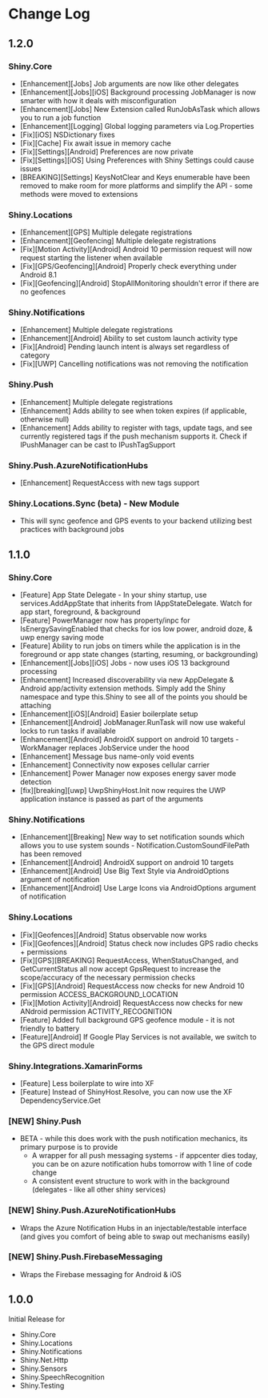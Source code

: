 ﻿# Change Log

1.2.0
---

### Shiny.Core
* [Enhancement][Jobs] Job arguments are now like other delegates
* [Enhancement][Jobs][iOS] Background processing JobManager is now smarter with how it deals with misconfiguration
* [Enhancement][Jobs] New Extension called RunJobAsTask which allows you to run a job function
* [Enhancement][Logging] Global logging parameters via Log.Properties
* [Fix][iOS] NSDictionary fixes
* [Fix][Cache] Fix await issue in memory cache
* [Fix][Settings][Android] Preferences are now private
* [Fix][Settings][iOS] Using Preferences with Shiny Settings could cause issues
* [BREAKING][Settings] KeysNotClear and Keys enumerable have been removed to make room for more platforms and simplify the API - some methods were moved to extensions

### Shiny.Locations
* [Enhancement][GPS] Multiple delegate registrations
* [Enhancement][Geofencing] Multiple delegate registrations
* [Fix][Motion Activity][Android] Android 10 permission request will now request starting the listener when available
* [Fix][GPS/Geofencing][Android] Properly check everything under Android 8.1
* [Fix][Geofencing][Android] StopAllMonitoring shouldn't error if there are no geofences

### Shiny.Notifications
* [Enhancement] Multiple delegate registrations
* [Enhancement][Android] Ability to set custom launch activity type
* [Fix][Android] Pending launch intent is always set regardless of category
* [Fix][UWP] Cancelling notifications was not removing the notification

### Shiny.Push
* [Enhancement] Multiple delegate registrations
* [Enhancement] Adds ability to see when token expires (if applicable, otherwise null)
* [Enhancement] Adds ability to register with tags, update tags, and see currently registered tags if the push mechanism supports it.  Check if IPushManager can be cast to IPushTagSupport

### Shiny.Push.AzureNotificationHubs
* [Enhancement] RequestAccess with new tags support

### Shiny.Locations.Sync (beta) - New Module
* This will sync geofence and GPS events to your backend utilizing best practices with background jobs

1.1.0
---

### Shiny.Core
* [Feature] App State Delegate - In your shiny startup, use services.AddAppState<YourAppStateDelegate> that inherits from IAppStateDelegate.  Watch for app start, foreground, & background
* [Feature] PowerManager now has property/inpc for IsEnergySavingEnabled that checks for ios low power, android doze, & uwp energy saving mode
* [Feature] Ability to run jobs on timers while the application is in the foreground or app state changes (starting, resuming, or backgrounding)
* [Enhancement][Jobs][iOS] Jobs - now uses iOS 13 background processing
* [Enhancement] Increased discoverability via new AppDelegate & Android app/activity extension methods.   Simply add the Shiny namespace and type this.Shiny to see all of the points you should be attaching
* [Enhancement][iOS][Android] Easier boilerplate setup
* [Enhancement][Android] JobManager.RunTask will now use wakeful locks to run tasks if available
* [Enhancement][Android] AndroidX support on android 10 targets - WorkManager replaces JobService under the hood
* [Enhancement] Message bus name-only void events
* [Enhancement] Connectivity now exposes cellular carrier
* [Enhancement] Power Manager now exposes energy saver mode detection
* [fix][breaking][uwp] UwpShinyHost.Init now requires the UWP application instance is passed as part of the arguments

### Shiny.Notifications
* [Enhancement][Breaking] New way to set notification sounds which allows you to use system sounds - Notification.CustomSoundFilePath has been removed
* [Enhancement][Android] AndroidX support on android 10 targets
* [Enhancement][Android] Use Big Text Style via AndroidOptions argument of notification
* [Enhancement][Android] Use Large Icons via AndroidOptions argument of notification

### Shiny.Locations
* [Fix][Geofences][Android] Status observable now works
* [Fix][Geofences][Android] Status check now includes GPS radio checks + permissions
* [Fix][GPS][BREAKING] RequestAccess, WhenStatusChanged, and GetCurrentStatus all now accept GpsRequest to increase the scope/accuracy of the necessary permission checks
* [Fix][GPS][Android] RequestAccess now checks for new Android 10 permission ACCESS_BACKGROUND_LOCATION
* [Fix][Motion Activity][Android] RequestAccess now checks for new ANdroid permission ACTIVITY_RECOGNITION
* [Feature] Added full background GPS geofence module - it is not friendly to battery
* [Feature][Android] If Google Play Services is not available, we switch to the GPS direct module

### Shiny.Integrations.XamarinForms
* [Feature] Less boilerplate to wire into XF
* [Feature] Instead of ShinyHost.Resolve, you can now use the XF DependencyService.Get

### [NEW] Shiny.Push
* BETA - while this does work with the push notification mechanics, its primary purpose is to provide
    * A wrapper for all push messaging systems - if appcenter dies today, you can be on azure notification hubs tomorrow with 1 line of code change
    * A consistent event structure to work with in the background (delegates - like all other shiny services)

### [NEW] Shiny.Push.AzureNotificationHubs
* Wraps the Azure Notification Hubs in an injectable/testable interface (and gives you comfort of being able to swap out mechanisms easily)

### [NEW] Shiny.Push.FirebaseMessaging
* Wraps the Firebase messaging for Android & iOS

1.0.0
---
Initial Release for
* Shiny.Core
* Shiny.Locations
* Shiny.Notifications
* Shiny.Net.Http
* Shiny.Sensors
* Shiny.SpeechRecognition
* Shiny.Testing